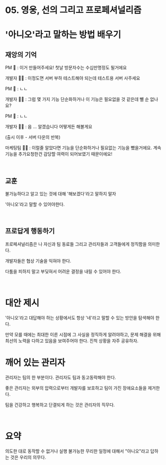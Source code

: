 # 05. 영웅, 선의 그리고 프로페셔널리즘

# '아니오'라고 말하는 방법 배우기

## 재앙의 기억

PM 🤴 : 이거 만들어주세요! 첫날 방문자수는 수십만명정도 될거에요

개발자 👩‍💻 : 이정도면 서버 부하 테스트해야 되는데 테스트용 서버 사주세요

PM 🤴 : ㄴㄴ

개발자 👩‍💻 : 그럼 몇 가지 기능 단순화하거나 이 기능은 필요없을 것 같은데 뺄 순 없나요?

PM 🤴 : ㄴㄴ 

개발자 👩‍💻 :  음 ... 알겠습니다 어떻게든 해볼게요

(출시 이후 - 서버 다운의 반복)

마케팅팀 👩‍🦰 : 이럴줄 알았다면 기능을 단순화하거나 필요없는 기능을 뺐을거에요. 계속 기능을 추가요청한건 감당할 여력이 되어보였기 때문이에요!

<br>

## 교훈

불가능하다고 알고 있는 것에 대해 '해보겠다'라고 말하지 말자

'아니오'라고 말할 수 있어야한다.

<br>

## 프로답게 행동하기

프로페셔널리즘은 나 자신과 팀 동료들 그리고 관리자들과 고객들에게 정직함을 의미한다.

개발자들은 협상 기술을 익혀야 한다.

다툼을 피하지 말고 부딪혀서 어려운 결정을 내릴 수 있어야 한다.

<br>

# 대안 제시

'아니오'라고 대답해야 하는 상황에서도 항상 '네'라고 말할 수 있는 방안을 탐색해야 한다.

만약 모를 때에는 최대한 이른 시점에 그 사실을 정직하게 알려야하고, 문제 해결을 위해 최선의 노력을 다하고 있음을 보여주어야 한다. 진척 상황을 자주 공유하자.

# 깨어 있는 관리자

관리자는 팀의 한 부분이다. 관리자도 팀과 동고동락해야 한다.

좋은 관리자는 외부의 압력으로부터 개발자를 보호하고 팀이 가진 장애요소들을 제거한다.

팀을 건강하고 행복하고 단결되게 하는 것은 관리자의 직무다.

<br>

# 요약

의도한 대로 동작할 수 없거나 실행 불가능한 무리한 일정에 대해서 "아니오"라고 답하는 것은 우리의 의무다.